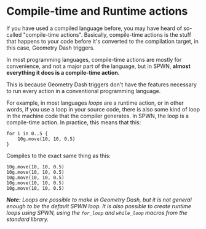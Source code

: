 # Compile-time and Runtime actions

If you have used a compiled language before, you may have heard of so-called "compile-time actions". Basically, compile-time actions is the stuff that happens to your code before it's converted to the compilation target, in this case, Geometry Dash triggers.

In most programming languages, compile-time actions are mostly for convenience, and not a major part of the language, but in SPWN, **almost everything it does is a compile-time action.**

This is because Geometry Dash triggers don't have the features necessary to run every action in a conventional programming language.

For example, in most languages _loops_ are a runtime action, or in other words, if you use a loop in your source code, there is also some kind of loop in the machine code that the compiler generates. In SPWN, the loop is a compile-time action.
In practice, this means that this:

```spwn
for i in 0..5 {
    10g.move(10, 10, 0.5)
}
```

Compiles to the exact same thing as this:

```spwn
10g.move(10, 10, 0.5)
10g.move(10, 10, 0.5)
10g.move(10, 10, 0.5)
10g.move(10, 10, 0.5)
10g.move(10, 10, 0.5)
```

_**Note:** Loops are possible to make in Geometry Dash, but it is not general enough to be the default SPWN loop. It is also possible to create runtime loops using SPWN, using the `for_loop` and `while_loop` macros from the standard library._
